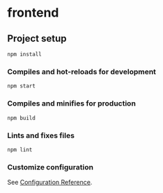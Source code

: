 # frontend

## Project setup
```
npm install
```

### Compiles and hot-reloads for development
```
npm start
```

### Compiles and minifies for production
```
npm build
```

### Lints and fixes files
```
npm lint
```

### Customize configuration
See [Configuration Reference](https://cli.vuejs.org/config/).
